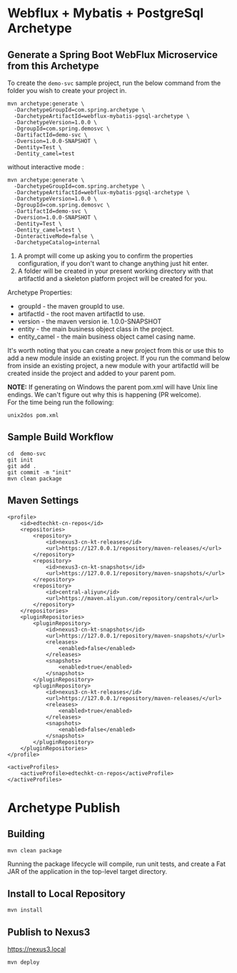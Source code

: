# Webflux + Mybatis + PostgreSql Archetype


## Generate a Spring Boot WebFlux Microservice from this Archetype

To create the `demo-svc` sample project, run the below command from the folder you wish to create your project in.

```
mvn archetype:generate \
  -DarchetypeGroupId=com.spring.archetype \
  -DarchetypeArtifactId=webflux-mybatis-pgsql-archetype \
  -DarchetypeVersion=1.0.0 \
  -DgroupId=com.spring.demosvc \
  -DartifactId=demo-svc \
  -Dversion=1.0.0-SNAPSHOT \
  -Dentity=Test \
  -Dentity_camel=test 
```
without interactive mode :
```
mvn archetype:generate \
  -DarchetypeGroupId=com.spring.archetype \
  -DarchetypeArtifactId=webflux-mybatis-pgsql-archetype \
  -DarchetypeVersion=1.0.0 \
  -DgroupId=com.spring.demosvc \
  -DartifactId=demo-svc \
  -Dversion=1.0.0-SNAPSHOT \
  -Dentity=Test \
  -Dentity_camel=test \
  -DinteractiveMode=false \
  -DarchetypeCatalog=internal
```

1. A prompt will come up asking you to confirm the properties configuration, if you don't want to change anything just hit enter.
2. A folder will be created in your present working directory with that artifactId and a skeleton platform project will be created for you.

Archetype Properties:
* groupId - the maven groupId to use.
* artifactId - the root maven artifactId to use.
* version - the maven version ie. 1.0.0-SNAPSHOT 
* entity - the main business object class in the project.
* entity_camel - the main business object camel casing name.


It's worth noting that you can create a new project from this or use this to add a new module inside an existing project. If you run  the
command below from inside an existing project, a new module with your artifactId will be created inside the project and added to your parent pom.


**NOTE:** If generating on Windows the parent pom.xml will have Unix line endings.  We can't figure out why this is happening (PR welcome).  
For the time being run the following:

```
unix2dos pom.xml
```

## Sample Build Workflow
```
cd  demo-svc
git init
git add .
git commit -m "init"
mvn clean package
```

## Maven Settings

```
<profile>
    <id>edtechkt-cn-repos</id>
    <repositories>
        <repository>
            <id>nexus3-cn-kt-releases</id>
            <url>https://127.0.0.1/repository/maven-releases/</url>
        </repository>
        <repository>
            <id>nexus3-cn-kt-snapshots</id>
            <url>https://127.0.0.1/repository/maven-snapshots/</url>
        </repository>
        <repository>
            <id>central-aliyun</id>
            <url>https://maven.aliyun.com/repository/central</url>
        </repository>
    </repositories>
    <pluginRepositories>
        <pluginRepository>
            <id>nexus3-cn-kt-snapshots</id>
            <url>https://127.0.0.1/repository/maven-snapshots/</url>
            <releases>
                <enabled>false</enabled>
            </releases>
            <snapshots>
                <enabled>true</enabled>
            </snapshots>
        </pluginRepository>
        <pluginRepository>
            <id>nexus3-cn-kt-releases</id>
            <url>https://127.0.0.1/repository/maven-releases/</url>
            <releases>
                <enabled>true</enabled>
            </releases>
            <snapshots>
                <enabled>false</enabled>
            </snapshots>
        </pluginRepository>
    </pluginRepositories>
</profile>
```

```
<activeProfiles>
    <activeProfile>edtechkt-cn-repos</activeProfile>
</activeProfiles>
```

# Archetype Publish

## Building

```
mvn clean package
```

Running the package lifecycle will compile, run unit tests, and create a Fat JAR of the application in the top-level target directory.

## Install to Local Repository

```
mvn install
```

## Publish to Nexus3

https://nexus3.local

```
mvn deploy
```
